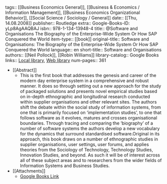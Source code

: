 tags:: [[Business Economics General]], [[Business & Economics / Information Management]], [[Business Economics Organizational Behavior]], [[Social Science / Sociology / General]]
date:: [[Thu, 14.08.2008]]
publisher:: Routledge
extra:: Google-Books-ID: yLp8AgAAQBAJ
isbn:: 978-1-134-13948-4
title:: @Software and Organisations The Biography of the Enterprise-Wide System Or How SAP Conquered the World
item-type:: [[book]]
original-title:: Software and Organisations: The Biography of the Enterprise-Wide System Or How SAP Conquered the World
language:: en
short-title:: Software and Organisations
authors:: [[Neil Pollock]], [[Robin Williams]]
library-catalog:: Google Books
links:: [Local library](zotero://select/library/items/KHTUTVYC), [Web library](https://www.zotero.org/users/6520516/items/KHTUTVYC)
num-pages:: 361

- [[Abstract]]
	- This is the first book that addresses the genesis and career of the modern day enterprise system in a comprehensive and robust manner. It does so through setting out a new approach for the study of packaged solutions and presents novel empirical studies based on in-depth ethnographic and longitudinal research conducted within supplier organisations and other relevant sites. The authors shift the debate within the social study of information systems, from one that is primarily focused on ‘implementation studies’, to one that follows software as it evolves, matures and crosses organisational boundaries. Through tracing and comparing the ‘biography’ of a number of software systems the authors develop a new vocabulary for the dynamics that surround standardised software.Original in its approach, this book draws on a number of ethnographic studies in supplier organisations, user settings, user forums, and applies theories from the Sociology of Technology, Technology Studies, Innovation Studies, and beyond. As such it will be of interest across all of these subject areas and to researchers from the wider fields of Information Systems and Business Studies.
- [[Attachments]]
	- [Google Books Link](https://books.google.ru/books?id=yLp8AgAAQBAJ)
